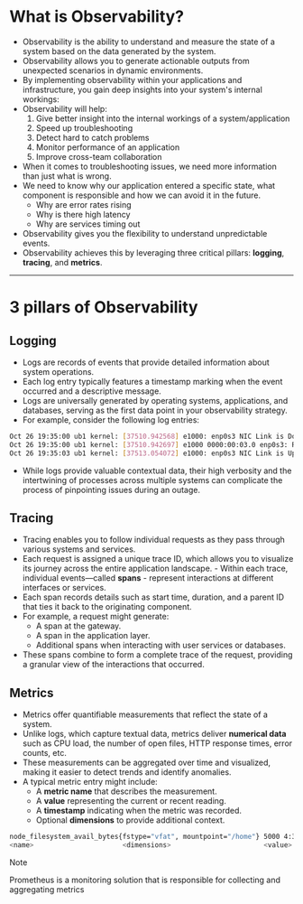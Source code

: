 # What is Observability?
- Observability is the ability to understand and measure the state of a system based on the data generated by the system.
- Observability allows you to generate actionable outputs from unexpected scenarios in dynamic environments.
- By implementing observability within your applications and infrastructure, you gain deep insights into your system's internal workings:
- Observability will help:
    1. Give better insight into the internal workings of a system/application
    2. Speed up troubleshooting
    3. Detect hard to catch problems
    4. Monitor performance of an application
    5. Improve cross-team collaboration
- When it comes to troubleshooting issues, we need more information than just what is wrong.
- We need to know why our application entered a specific state, what component is responsible and how we can avoid it in the future.
    - Why are error rates rising
    - Why is there high latency
    - Why are services timing out
- Observability gives you the flexibility to understand unpredictable events.
- Observability achieves this by leveraging three critical pillars: **logging**, **tracing**, and **metrics**.

---

# 3 pillars of Observability
## Logging
- Logs are records of events that provide detailed information about system operations. 
- Each log entry typically features a timestamp marking when the event occurred and a descriptive message. 
- Logs are universally generated by operating systems, applications, and databases, serving as the first data point in your observability strategy.
- For example, consider the following log entries:
```bash
Oct 26 19:35:00 ub1 kernel: [37510.942568] e1000: enp0s3 NIC Link is Down
Oct 26 19:35:00 ub1 kernel: [37510.942697] e1000 0000:00:03.0 enp0s3: Reset adapter
Oct 26 19:35:03 ub1 kernel: [37513.054072] e1000: enp0s3 NIC Link is Up 1000 Mbps Full Duplex, Flow Control: RX
```
- While logs provide valuable contextual data, their high verbosity and the intertwining of processes across multiple systems can complicate the process of pinpointing issues during an outage.

## Tracing
- Tracing enables you to follow individual requests as they pass through various systems and services. 
- Each request is assigned a unique trace ID, which allows you to visualize its journey across the entire application landscape. - Within each trace, individual events—called **spans** - represent interactions at different interfaces or services.
- Each span records details such as start time, duration, and a parent ID that ties it back to the originating component.
- For example, a request might generate:
    - A span at the gateway.
    - A span in the application layer.
    - Additional spans when interacting with user services or databases.
- These spans combine to form a complete trace of the request, providing a granular view of the interactions that occurred.

## Metrics
- Metrics offer quantifiable measurements that reflect the state of a system. 
- Unlike logs, which capture textual data, metrics deliver **numerical data** such as CPU load, the number of open files, HTTP response times, error counts, etc. 
- These measurements can be aggregated over time and visualized, making it easier to detect trends and identify anomalies.
- A typical metric entry might include:
    - A **metric name** that describes the measurement.
    - A **value** representing the current or recent reading.
    - A **timestamp** indicating when the metric was recorded.
    - Optional **dimensions** to provide additional context.
```bash
node_filesystem_avail_bytes{fstype="vfat", mountpoint="/home"} 5000 4:30AM 12/1/22
<name>                      <dimensions>                       <value> <timestamp>
```

> [!NOTE] 
> Prometheus is a monitoring solution that is responsible for collecting and aggregating metrics
